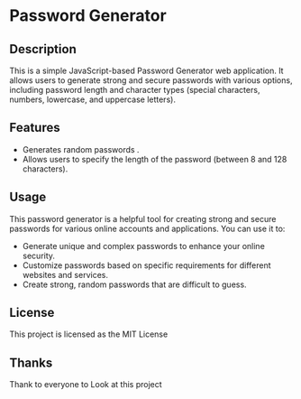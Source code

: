 # Password Generator

## Description

This is a simple JavaScript-based Password Generator web application. It allows users to generate strong and secure passwords with various options, including password length and character types (special characters, numbers, lowercase, and uppercase letters).

## Features

- Generates random passwords .
- Allows users to specify the length of the password (between 8 and 128 characters).
## Usage

This password generator is a helpful tool for creating strong and secure passwords for various online accounts and applications. You can use it to:

- Generate unique and complex passwords to enhance your online security.
- Customize passwords based on specific requirements for different websites and services.
- Create strong, random passwords that are difficult to guess.

## License

This project is licensed as the MIT License 

## Thanks 

Thank to everyone to Look at this project 